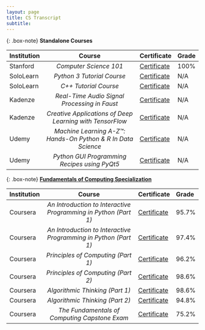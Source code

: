 ```yaml
---
layout: page
title: CS Transcript
subtitle: 
---
```



{: .box-note}
**Standalone Courses**



| **Institution** | **Course**              | **Certificate** | **Grade** |
| :------ |:----------------------: |:--- |:--- |
| Stanford | *Computer Science 101* | [Certificate](https://prod-cert-bucket.s3.amazonaws.com/downloads/51cd05dc05a54d99a43b7b7556a1fe89/Statement.pdf) | 100% |
| SoloLearn | *Python 3 Tutorial Course* |[Certificate](https://www.sololearn.com/Certificate/1073-7741992/pdf/) | N/A |
| SoloLearn| *C++ Tutorial Course* |[Certificate](https://www.sololearn.com/Certificate/1051-7741992/pdf/) | N/A |
| Kadenze | *Real-Time Audio Signal Processing in Faust* |[Certificate](https://www.kadenze.com/certificates/X5LB54WZ) |N/A |
| Kadenze | *Creative Applications of Deep Learning with TensorFlow* |[Certificate](https://www.kadenze.com/certificates/verified/S8RAG5MS?utm_campaign=certificate_share&utm_content=certificate%3DS8RAG5MS&utm_medium=share&utm_source=kadenze)|N/A |
| Udemy | *Machine Learning A-Z™: Hands-On Python & R In Data Science* |[Certificate](http://ude.my/UC-LQCF5JY4) |N/A |
| Udemy | *Python GUI Programming Recipes using PyQt5* |[Certificate](http://ude.my/UC-HISPK06G) |N/A |

{: .box-note}
**[Fundamentals of Computing Specialization](https://www.coursera.org/account/accomplishments/specialization/W9274F6U5KUC)**


| **Institution** | **Course**              | **Certificate** | **Grade** |
| :------ |:----------------------: |:--- |:--- |
| Coursera | *An Introduction to Interactive Programming in Python (Part 1)* |[Certificate](https://www.coursera.org/account/accomplishments/certificate/XUFURP5LLFEZA) | 95.7% |
| Coursera | *An Introduction to Interactive Programming in Python (Part 1)* |[Certificate](https://www.coursera.org/account/accomplishments/certificate/B58H8X6HM2T9) | 97.4% |
| Coursera| *Principles of Computing (Part 1)* |[Certificate](https://www.coursera.org/account/accomplishments/certificate/ZVEKXWQYNXB5) | 96.2% |
| Coursera | *Principles of Computing (Part 2)* |[Certificate](https://www.coursera.org/account/accomplishments/certificate/T8AGHNXZ4XN7) |98.6% |
| Coursera | *Algorithmic Thinking (Part 1)* |[Certificate](https://www.coursera.org/account/accomplishments/certificate/TN79FPV2EQX3)| 98.6% |
| Coursera | *Algorithmic Thinking (Part 2)* |[Certificate](https://www.coursera.org/account/accomplishments/certificate/Y6HQFCVET4PR) | 94.8% |
| Coursera | *The Fundamentals of Computing Capstone Exam* |[Certificate](https://www.coursera.org/account/accomplishments/certificate/YP3TEGVGW35U) | 75.2% |
